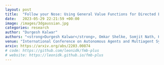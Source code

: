 ```yaml
---
layout: post
title:  "Follow your Nose: Using General Value Functions for Directed Exploration in Reinforcement Learning"
date:   2023-05-29 22:21:59 +00:00
image: /images/3dgaussian.jpg
categories: research
author: "Durgesh Kalwar"
authors: "<strong>Durgesh Kalwar</strong>, Omkar Shelke, Somjit Nath, Hardik Meisheri, Harshad Khadilkar"
venue: "International Conference on Autonomous Agents and Multiagent Systems (AAMAS), 2023"
arxiv: https://arxiv.org/abs/2203.00874
# code: https://github.com/leonidk/fmb-plus
# website: https://leonidk.github.io/fmb-plus
---
```

<!-- We show how shape reconstruction with 3D Gaussians can be expanded to include differentiable optical flow, colored mesh exports and more.  -->